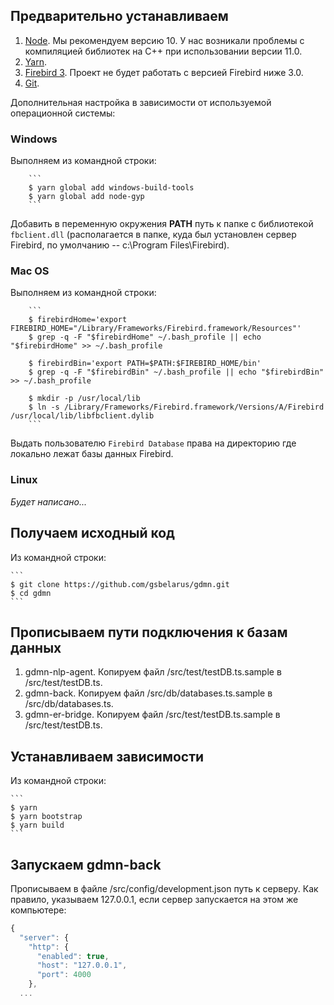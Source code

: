 ## Предварительно устанавливаем

1. [Node](https://nodejs.org/en/download/). Мы рекомендуем версию 10. У нас возникали проблемы с компиляцией библиотек на C++ при использовании версии 11.0. 
2. [Yarn](https://yarnpkg.com/en/docs/install).
3. [Firebird 3](https://www.firebirdsql.org/en/server-packages/). Проект не будет работать с версией Firebird ниже 3.0.
4. [Git](https://git-scm.com/downloads).

Дополнительная настройка в зависимости от используемой операционной системы:

### Windows

Выполняем из командной строки:

        ```
        $ yarn global add windows-build-tools
        $ yarn global add node-gyp
        ```

Добавить в переменную окружения **PATH** путь к папке с библиотекой `fbclient.dll` (располагается в папке, куда был установлен сервер Firebird, по умолчанию -- c:\Program Files\Firebird).
        
### Mac OS

Выполняем из командной строки:

        ```
        $ firebirdHome='export FIREBIRD_HOME="/Library/Frameworks/Firebird.framework/Resources"'
        $ grep -q -F "$firebirdHome" ~/.bash_profile || echo "$firebirdHome" >> ~/.bash_profile
        
        $ firebirdBin='export PATH=$PATH:$FIREBIRD_HOME/bin'
        $ grep -q -F "$firebirdBin" ~/.bash_profile || echo "$firebirdBin" >> ~/.bash_profile
        
        $ mkdir -p /usr/local/lib 
        $ ln -s /Library/Frameworks/Firebird.framework/Versions/A/Firebird /usr/local/lib/libfbclient.dylib
        ```

Выдать пользователю `Firebird Database` права на директорию где локально лежат базы данных Firebird.

### Linux
        
*Будет написано...*

## Получаем исходный код

Из командной строки:

    ```
    $ git clone https://github.com/gsbelarus/gdmn.git
    $ cd gdmn
    ```

## Прописываем пути подключения к базам данных

1. gdmn-nlp-agent. Копируем файл /src/test/testDB.ts.sample в /src/test/testDB.ts.
2. gdmn-back. Копируем файл /src/db/databases.ts.sample в /src/db/databases.ts.
3. gdmn-er-bridge. Копируем файл /src/test/testDB.ts.sample в /src/test/testDB.ts.

## Устанавливаем зависимости

Из командной строки:

    ```
    $ yarn
    $ yarn bootstrap
    $ yarn build
    ```
## Запускаем gdmn-back

Прописываем в файле /src/config/development.json путь к серверу. Как правило, указываем 127.0.0.1, если сервер запускается на этом же компьютере:

```ts
{
  "server": {
    "http": {
      "enabled": true,
      "host": "127.0.0.1",
      "port": 4000
    },
  ...
```    
